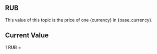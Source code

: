 ## RUB

This value of this topic is the price of one {currency} in {base_currency}.

## Current Value

1 RUB = <Topic topic="finance/stock-exchange/currency/RUB/EUR" decimals="3" unit="EUR"/>

